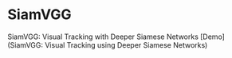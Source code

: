 # SiamVGG
SiamVGG: Visual Tracking with Deeper Siamese Networks
[Demo](SiamVGG: Visual Tracking using Deeper Siamese Networks)
